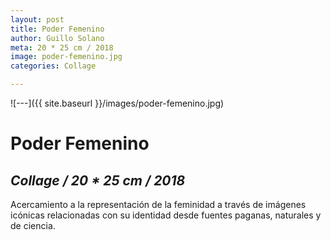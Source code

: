 ```yaml
---
layout: post
title: Poder Femenino
author: Guillo Solano
meta: 20 * 25 cm / 2018
image: poder-femenino.jpg
categories: Collage

---
```


![---]({{ site.baseurl }}/images/poder-femenino.jpg)

# Poder Femenino
## _Collage / 20 * 25 cm / 2018_

Acercamiento a la representación de la feminidad a través de imágenes icónicas relacionadas con su identidad desde fuentes paganas, naturales y de ciencia.
